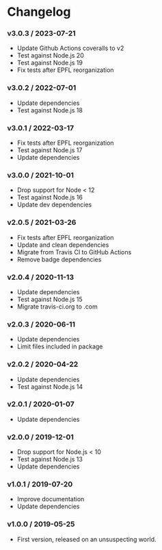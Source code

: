 Changelog
=========

### v3.0.3 / 2023-07-21

  - Update Github Actions coveralls to v2
  - Test against Node.js 20
  - Test against Node.js 19
  - Fix tests after EPFL reorganization

### v3.0.2 / 2022-07-01

  - Update dependencies
  - Test against Node.js 18

### v3.0.1 / 2022-03-17

  - Fix tests after EPFL reorganization
  - Test against Node.js 17
  - Update dependencies

### v3.0.0 / 2021-10-01

  - Drop support for Node < 12
  - Test against Node.js 16
  - Update dev dependencies

### v2.0.5 / 2021-03-26

  - Fix tests after EPFL reorganization
  - Update and clean dependencies
  - Migrate from Travis CI to GitHub Actions
  - Remove badge dependencies

### v2.0.4 / 2020-11-13

  - Update dependencies
  - Test against Node.js 15
  - Migrate travis-ci.org to .com

### v2.0.3 / 2020-06-11

  - Update dependencies
  - Limit files included in package

### v2.0.2 / 2020-04-22

  - Update dependencies
  - Test against Node.js 14

### v2.0.1 / 2020-01-07

  - Update dependencies

### v2.0.0 / 2019-12-01

  - Drop support for Node.js < 10
  - Test against Node.js 13
  - Update dependencies

### v1.0.1 / 2019-07-20

  - Improve documentation
  - Update dependencies

### v1.0.0 / 2019-05-25

  - First version, released on an unsuspecting world.
